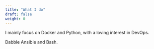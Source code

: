 ```yaml
---
title: "What I do"
draft: false
weight: 0
---
```


I mainly focus on Docker and Python, with a loving interest in DevOps.

Dabble Ansible and Bash.
